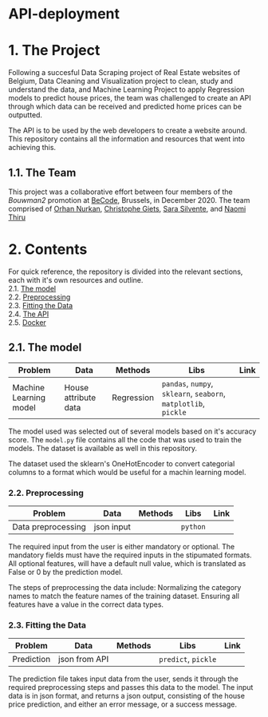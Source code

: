 # API-deployment

# 1. The Project
Following a succesful Data Scraping project of Real Estate websites of Belgium, Data Cleaning and Visualization project to clean, study and understand the data, and Machine Learning Project to apply Regression models to predict house prices, the team was challenged to create an API through which data can be received and predicted home prices can be outputted.

The API is to be used by the web developers to create a website around. This repository contains all the information and resources that went into achieving this.


## 1.1. The Team
This project was a collaborative effort between four members of the *Bouwman2* promotion at [BeCode](https://github.com/becodeorg), Brussels, in December 2020. The team comprised of [Orhan Nurkan](https://github.com/orhannurkan), [Christophe Giets](https://github.com/gietsc), [Sara Silvente](https://github.com/silventesa), and [Naomi Thiru](https://github.com/naomithiru)


# 2. Contents
For quick reference, the repository is divided into the relevant sections, each with it's own resources and outline.  
2.1. [The model](#model)  
2.2. [Preprocessing](#prep)  
2.3. [Fitting the Data](#pred)  
2.4. [The API](#api)  
2.5. [Docker](#doc)  

<a name="model"></a>
## 2.1. The model
|__Problem__|__Data__|__Methods__|__Libs__|__Link__|
|-|-|-|-|-|
|Machine Learning model|House attribute data|Regression|`pandas`, `numpy`, `sklearn`, `seaborn`, `matplotlib`, `pickle`| |

The model used was selected out of several models based on it's accuracy score. The `model.py` file contains all the code that was used to train the models. The dataset is available as well in this repository.

The dataset used the sklearn's OneHotEncoder to convert categorial columns to a format which would be useful for a machin learning model.

<a name="prep"></a>
### 2.2. Preprocessing
|__Problem__|__Data__|__Methods__|__Libs__|__Link__|
|-|-|-|-|-|
|Data preprocessing |json input| |`python`| |

The required input from the user is either mandatory or optional. The mandatory fields must have the required inputs in the stipumated formats. All optional features, will have a default null value, which is translated as False or 0 by the prediction model.

The steps of preprocessing the data include:
Normalizing the category names to match the feature names of the training dataset.
Ensuring all features have a value in the correct data types.

<a name="pred"></a>
### 2.3. Fitting the Data
|__Problem__|__Data__|__Methods__|__Libs__|__Link__|
|-|-|-|-|-|
|Prediction|json from API||`predict`, `pickle`| |

The prediction file takes input data from the user, sends it through the required preprocessing steps and passes this data to the model.
The input data is in json format, and returns a json output, consisting of the house price prediction, and either an error message, or a success message.

